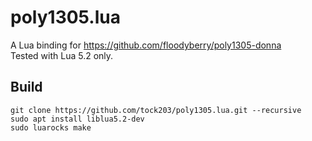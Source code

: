 # poly1305.lua
A Lua binding for https://github.com/floodyberry/poly1305-donna  
Tested with Lua 5.2 only.

## Build
```
git clone https://github.com/tock203/poly1305.lua.git --recursive
sudo apt install liblua5.2-dev
sudo luarocks make
```

